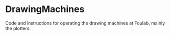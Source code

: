 # DrawingMachines
Code and instructions for operating the drawing machines at Foulab, mainly the plotters.
